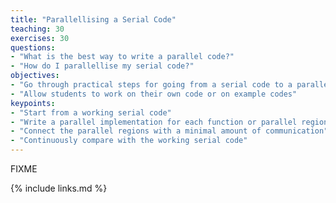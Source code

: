 ```yaml
---
title: "Parallellising a Serial Code"
teaching: 30
exercises: 30
questions:
- "What is the best way to write a parallel code?"
- "How do I parallellise my serial code?"
objectives:
- "Go through practical steps for going from a serial code to a parallel code"
- "Allow students to work on their own code or on example codes"
keypoints:
- "Start from a working serial code"
- "Write a parallel implementation for each function or parallel region"
- "Connect the parallel regions with a minimal amount of communication"
- "Continuously compare with the working serial code"
---
```

FIXME

{% include links.md %}

